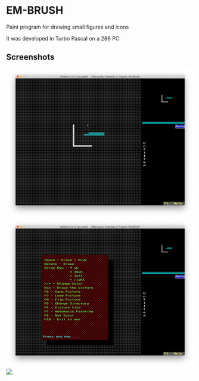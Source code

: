 # EM-BRUSH
Paint program for drawing small figures and icons

It was developed in Turbo Pascal on a 286 PC 

## Screenshots
![](doc/em_brush.png) ![](doc/em_brush_help.png) ![](em_brush_flip.png)
